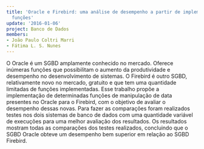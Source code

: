 ```yaml
---
title: 'Oracle e Firebird: uma análise de desempenho a partir de implementação de
  funções'
update: '2016-01-06'
project: Banco de Dados
members:
- João Paulo Coltri Marri
- Fátima L. S. Nunes
---
```


O Oracle é um SGBD amplamente conhecido no mercado. Oferece inúmeras funções que possibilitam o aumento da produtividade e desempenho no desenvolvimento de sistemas. O Firebird é outro SGBD, relativamente novo no mercado, gratuito e que tem uma quantidade limitadas de funções implementadas. Esse trabalho propõe a implementação de determinadas funções de manipulação de data presentes no Oracle para o Firebird, com o objetivo de avaliar o desempenho dessas novas. Para fazer as comparações foram realizados testes nos dois sistemas de banco de dados com uma quantidade variável de execuções para uma melhor avaliação dos resultados. Os resultados mostram todas as comparações dos testes realizados, concluindo que o SGBD Oracle obteve um desempenho bem superior em relação ao SGBD Firebird.
